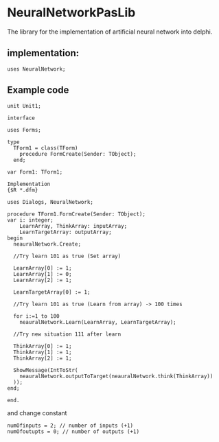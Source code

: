 # NeuralNetworkPasLib
The library for the implementation of artificial neural network into delphi.

## implementation:
```
uses NeuralNetwork;
```
## Example code  

```
unit Unit1;

interface

uses Forms;

type
  TForm1 = class(TForm)
    procedure FormCreate(Sender: TObject);
  end;

var Form1: TForm1;

Implementation
{$R *.dfm}

uses Dialogs, NeuralNetwork;

procedure TForm1.FormCreate(Sender: TObject);
var i: integer;
    LearnArray, ThinkArray: inputArray;
    LearnTargetArray: outputArray;
begin
  neauralNetwork.Create;
  
  //Try learn 101 as true (Set array)
  
  LearnArray[0] := 1;
  LearnArray[1] := 0;
  LearnArray[2] := 1;
  
  LearnTargetArray[0] := 1;
  
  //Try learn 101 as true (Learn from array) -> 100 times
  
  for i:=1 to 100
    neauralNetwork.Learn(LearnArray, LearnTargetArray);
  
  //Try new situation 111 after learn
  
  ThinkArray[0] := 1;
  ThinkArray[1] := 1;
  ThinkArray[2] := 1;
  
  ShowMessage(IntToStr(
    neauralNetwork.outputToTarget(neauralNetwork.think(ThinkArray))
  ));
end;

end.
```
and change constant
```
numOfinputs = 2; // number of inputs (+1)
numOfoutupts = 0; // number of outputs (+1)
```
